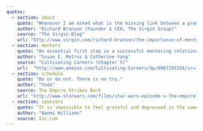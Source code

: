 ```yaml
---
quotes:
  - section: about
    quote: "Whenever I am asked what is the missing link between a promising businessperson and a successful one, mentoring comes to mind."
    author: "Richard Branson (Founder & CEO, The Virgin Group)"
    source: "The Virgin Blog"
    url: "http://www.virgin.com/richard-branson/the-importance-of-mentoring"
  - section: mentors
    quote: "An essential first step in a successful mentoring relationship is for both the mentor and mentee to identify, define, and honestly articulate their common and individual goals and motives."
    author: "Susan E. Metros & Catherine Yang"
    source: "Cultivating Careers (Chapter 5)"
    url:  "http://www.amazon.com/Cultivating-Careers/dp/0967285356/sr=1-1/qid=1156875480/ref=sr_1_1/103-4787226-7314204?ie=UTF8&s=books"
  - section: schedule
    quote: "Do or do not. There is no try."
    author: "Yoda"
    source: The Empire Strikes Back
    url: "http://www.starwars.com/films/star-wars-episode-v-the-empire-strikes-back"
  - section: sponsors
    quote: “It is impossible to feel grateful and depressed in the same moment.”
    author: "Naomi Williams"
    source: Inc.com
---
```

